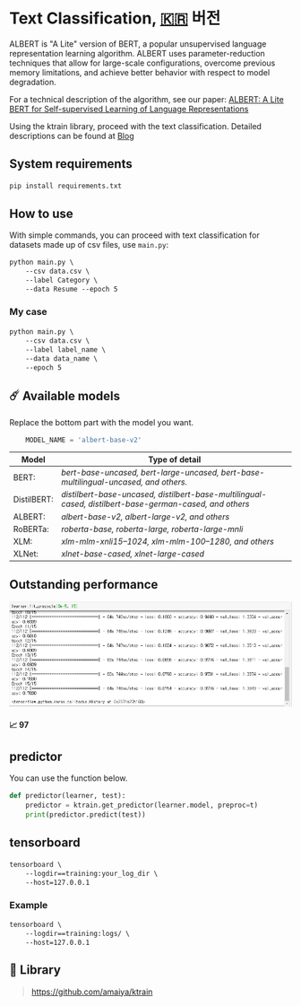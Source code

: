 # Text Classification, [🇰🇷](ko.md) 버전

ALBERT is "A Lite" version of BERT, a popular unsupervised language representation learning algorithm. ALBERT uses parameter-reduction techniques that allow for large-scale configurations, overcome previous memory limitations, and achieve better behavior with respect to model degradation. 

For a technical description of the algorithm, see our paper: [ALBERT: A Lite BERT for Self-supervised Learning of Language Representations](https://arxiv.org/abs/1909.11942)

Using the ktrain library, proceed with the text classification. Detailed descriptions can be found at [Blog](https://hipgyung.tistory.com/93)


## System requirements
``` python
pip install requirements.txt
```

## How to use
With simple commands, you can proceed with text classification for datasets made up of csv files, use `main.py`:
```
python main.py \
	--csv data.csv \
	--label Category \
	--data Resume --epoch 5
```
### My case
```
python main.py \
	--csv data.csv \
	--label label_name \
	--data data_name \
	--epoch 5
```

## ☄️ Available models
Replace the bottom part with the model you want.
``` python
	MODEL_NAME = 'albert-base-v2'
```

| Model  | Type of detail  |
|----------|------------------------------|
| BERT: |*bert-base-uncased, bert-large-uncased, bert-base-multilingual-uncased, and others.*|
| DistilBERT: |*distilbert-base-uncased, distilbert-base-multilingual-cased, distilbert-base-german-cased, and others*|
| ALBERT: |*albert-base-v2, albert-large-v2, and others*|
| RoBERTa: |*roberta-base, roberta-large, roberta-large-mnli*|
| XLM: |*xlm-mlm-xnli15–1024, xlm-mlm-100–1280, and others*|
| XLNet: | *xlnet-base-cased, xlnet-large-cased*|


## Outstanding performance
![](img.png)  
#### 📈 97

## predictor
You can use the function below.
``` python
def predictor(learner, test):
	predictor = ktrain.get_predictor(learner.model, preproc=t)
	print(predictor.predict(test))

```

## tensorboard
```
tensorboard \
	--logdir==training:your_log_dir \
	--host=127.0.0.1
```
### Example
```
tensorboard \
	--logdir==training:logs/ \
	--host=127.0.0.1
```

## 🔬 Library
> https://github.com/amaiya/ktrain